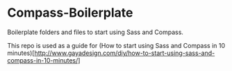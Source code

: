 Compass-Boilerplate
===================

Boilerplate folders and files to start using Sass and Compass.

This repo is used as a guide for (How to start using Sass and Compass in 10 minutes)[http://www.gayadesign.com/diy/how-to-start-using-sass-and-compass-in-10-minutes/]